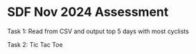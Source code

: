 # SDF Nov 2024 Assessment

Task 1: Read from CSV and output top 5 days with most cyclists

Task 2: Tic Tac Toe